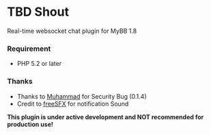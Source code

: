 # TBD Shout

Real-time websocket chat plugin for MyBB 1.8

### Requirement
- PHP 5.2 or later

### Thanks
- Thanks to [Muhammad](http://w3.tbd.my/user-1575.html) for Security Bug (0.1.4)
- Credit to [freeSFX](http://www.freesfx.co.uk) for notification Sound

__This plugin is under active development and NOT recommended for production use!__
